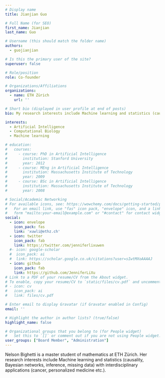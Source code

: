 ```yaml
---
# Display name
title: Jianjian Guo

# Full Name (for SEO)
first_name: Jianjian
last_name: Guo

# Username (this should match the folder name)
authors:
  - guojianjian

# Is this the primary user of the site?
superuser: false

# Role/position
role: Co-founder

# Organizations/Affiliations
organizations:
  - name: ETH Zürich
    url: ''

# Short bio (displayed in user profile at end of posts)
bio: My research interests include Machine learning and statistics (causality, Bayesian networks, inference, missing data) with interdisciplinary applications (cancer, personalized medicine etc.)

interests:
  - Artificial Intelligence
  - Computational Biology
  - Machine learning

# education:
#   courses:
#     - course: PhD in Artificial Intelligence
#       institution: Stanford University
#       year: 2012
#     - course: MEng in Artificial Intelligence
#       institution: Massachusetts Institute of Technology
#       year: 2009
#     - course: BSc in Artificial Intelligence
#       institution: Massachusetts Institute of Technology
#       year: 2008

# Social/Academic Networking
# For available icons, see: https://wowchemy.com/docs/getting-started/page-builder/#icons
#   For an email link, use "fas" icon pack, "envelope" icon, and a link in the
#   form "mailto:your-email@example.com" or "#contact" for contact widget.
social:
  - icon: envelope
    icon_pack: fas
    link: 'xuwli@ethz.ch'
  - icon: twitter
    icon_pack: fab
    link: https://twitter.com/jenniferlixuwen
  #- icon: google-scholar
  #  icon_pack: ai
  #  link: https://scholar.google.co.uk/citations?user=sIwtMXoAAAAJ
  - icon: github
    icon_pack: fab
    link: https://github.com/JenniferLiXu
# Link to a PDF of your resume/CV from the About widget.
# To enable, copy your resume/CV to `static/files/cv.pdf` and uncomment the lines below.
# - icon: cv
#   icon_pack: ai
#   link: files/cv.pdf

# Enter email to display Gravatar (if Gravatar enabled in Config)
email: ''

# Highlight the author in author lists? (true/false)
highlight_name: false

# Organizational groups that you belong to (for People widget)
#   Set this to `[]` or comment out if you are not using People widget.
user_groups: ["Board Member", "Administration"]
---
```


Nelson Bighetti is a master student of mathematics at ETH Zürich. Her research interests include Machine learning and statistics (causality, Bayesian networks, inference, missing data) with interdisciplinary applications (cancer, personalized medicine etc.). 
